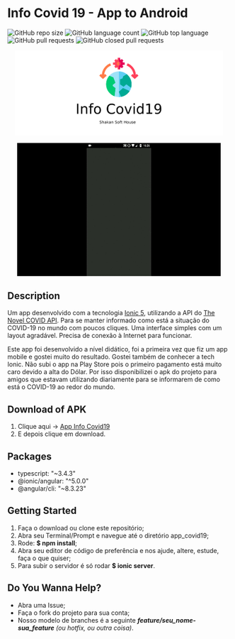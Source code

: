 # Info Covid 19 - App to Android
![GitHub repo size](https://img.shields.io/github/repo-size/diegoshakan/app_covid19?style=plastic)
![GitHub language count](https://img.shields.io/github/languages/count/diegoshakan/app_covid19?style=plastic)
![GitHub top language](https://img.shields.io/github/languages/top/diegoshakan/app_covid19?style=plastic)
![GitHub pull requests](https://img.shields.io/github/issues-pr-raw/diegoshakan/app_covid19?style=plastic)
![GitHub closed pull requests](https://img.shields.io/github/issues-pr-closed-raw/diegoshakan/app_covid19?style=plastic)

<p align="center">
  <img width="470" src="src/assets/to_readme/splashtogithub.png">
</p>

<p align="center">
  <img width="460" height="300" src="src/assets/to_readme/InfoCovid19app.gif">
</p>

## Description
Um app desenvolvido com a tecnologia [Ionic 5](https://ionicframework.com/), utilizando a API do [The Novel COVID API](https://corona.lmao.ninja/). Para se manter informado como está a situação do COVID-19 no mundo com poucos cliques. Uma interface simples com um layout agradável. Precisa de conexão à Internet para funcionar.

Este app foi desenvolvido a nível didático, foi a primeira vez que fiz um app mobile e gostei muito do resultado. Gostei também de conhecer a tech Ionic. Não subi o app na Play Store pois o primeiro pagamento está muito caro devido a alta do Dólar. Por isso disponibilizei o apk do projeto para amigos que estavam utilizando diariamente para se informarem de como está o COVID-19 ao redor do mundo.

## Download of APK
1. Clique aqui -> [App Info Covid19](https://github.com/diegoshakan/app_covid19/blob/master/src/assets/to_readme/app-info-covid19.apk)
1. E depois clique em download.

## Packages
* typescript: "~3.4.3"
* @ionic/angular: "^5.0.0"
* @angular/cli: "~8.3.23"

## Getting Started
1. Faça o download ou clone este repositório;
1. Abra seu Terminal/Prompt e navegue até o diretório app_covid19;
1. Rode: **$ npm install**;
1. Abra seu editor de código de preferência e nos ajude, altere, estude, faça o que quiser;
1. Para subir o servidor é só rodar **$ ionic server**.

## Do You Wanna Help?
* Abra uma Issue;
* Faça o fork do projeto para sua conta;
* Nosso modelo de branches é a seguinte **_feature/seu_nome-sua_feature_** *(ou hotfix, ou outra coisa)*.
